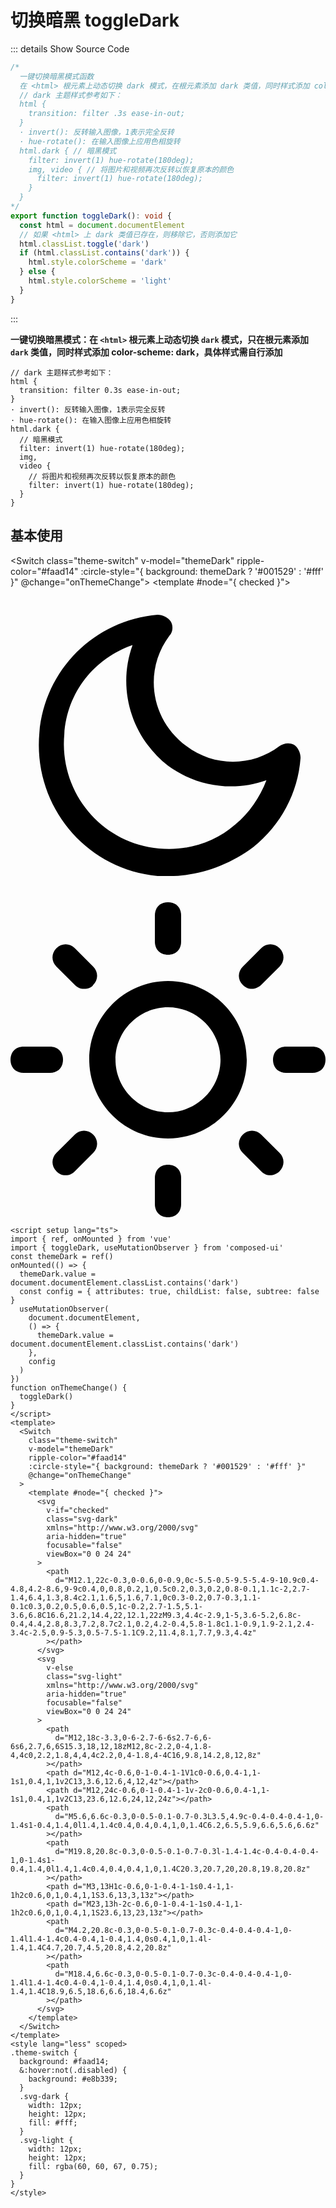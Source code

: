 # 切换暗黑 toggleDark

<GlobalElement />

::: details Show Source Code

```ts
/*
  一键切换暗黑模式函数
  在 <html> 根元素上动态切换 dark 模式，在根元素添加 dark 类值，同时样式添加 color-scheme: dark，具体样式需自行添加
  // dark 主题样式参考如下：
  html {
    transition: filter .3s ease-in-out;
  }
  · invert(): 反转输入图像，1表示完全反转
  · hue-rotate(): 在输入图像上应用色相旋转
  html.dark { // 暗黑模式
    filter: invert(1) hue-rotate(180deg);
    img, video { // 将图片和视频再次反转以恢复原本的颜色
      filter: invert(1) hue-rotate(180deg);
    }
  }
*/
export function toggleDark(): void {
  const html = document.documentElement
  // 如果 <html> 上 dark 类值已存在，则移除它，否则添加它
  html.classList.toggle('dark')
  if (html.classList.contains('dark')) {
    html.style.colorScheme = 'dark'
  } else {
    html.style.colorScheme = 'light'
  }
}
```

:::

**一键切换暗黑模式：在 `<html>` 根元素上动态切换 `dark` 模式，只在根元素添加 `dark` 类值，同时样式添加 color-scheme: dark，具体样式需自行添加**

```less
// dark 主题样式参考如下：
html {
  transition: filter 0.3s ease-in-out;
}
· invert(): 反转输入图像，1表示完全反转
· hue-rotate(): 在输入图像上应用色相旋转
html.dark {
  // 暗黑模式
  filter: invert(1) hue-rotate(180deg);
  img,
  video {
    // 将图片和视频再次反转以恢复原本的颜色
    filter: invert(1) hue-rotate(180deg);
  }
}
```

<script setup lang="ts">
import { ref, onMounted } from 'vue'
import { toggleDark, useMutationObserver } from 'composed-ui'
const themeDark = ref()
onMounted(() => {
  themeDark.value = document.documentElement.classList.contains('dark')
  const config = { attributes: true, childList: false, subtree: false }
  useMutationObserver(document.documentElement, () => {
    themeDark.value = document.documentElement.classList.contains('dark')
  }, config)
})
function onThemeChange () {
  toggleDark()
}
</script>

## 基本使用

<Switch class="theme-switch" v-model="themeDark" ripple-color="#faad14" :circle-style="{ background: themeDark ? '#001529' : '#fff' }" @change="onThemeChange"> <template #node="{ checked }"> <svg
      v-if="checked"
      class="svg-dark"
      xmlns="http://www.w3.org/2000/svg"
      aria-hidden="true"
      focusable="false"
      viewBox="0 0 24 24"
    > <path
        d="M12.1,22c-0.3,0-0.6,0-0.9,0c-5.5-0.5-9.5-5.4-9-10.9c0.4-4.8,4.2-8.6,9-9c0.4,0,0.8,0.2,1,0.5c0.2,0.3,0.2,0.8-0.1,1.1c-2,2.7-1.4,6.4,1.3,8.4c2.1,1.6,5,1.6,7.1,0c0.3-0.2,0.7-0.3,1.1-0.1c0.3,0.2,0.5,0.6,0.5,1c-0.2,2.7-1.5,5.1-3.6,6.8C16.6,21.2,14.4,22,12.1,22zM9.3,4.4c-2.9,1-5,3.6-5.2,6.8c-0.4,4.4,2.8,8.3,7.2,8.7c2.1,0.2,4.2-0.4,5.8-1.8c1.1-0.9,1.9-2.1,2.4-3.4c-2.5,0.9-5.3,0.5-7.5-1.1C9.2,11.4,8.1,7.7,9.3,4.4z"
      ></path> </svg> <svg
      v-else
      class="svg-light"
      xmlns="http://www.w3.org/2000/svg"
      aria-hidden="true"
      focusable="false"
      viewBox="0 0 24 24"
    > <path
        d="M12,18c-3.3,0-6-2.7-6-6s2.7-6,6-6s6,2.7,6,6S15.3,18,12,18zM12,8c-2.2,0-4,1.8-4,4c0,2.2,1.8,4,4,4c2.2,0,4-1.8,4-4C16,9.8,14.2,8,12,8z"
      ></path> <path d="M12,4c-0.6,0-1-0.4-1-1V1c0-0.6,0.4-1,1-1s1,0.4,1,1v2C13,3.6,12.6,4,12,4z"></path> <path d="M12,24c-0.6,0-1-0.4-1-1v-2c0-0.6,0.4-1,1-1s1,0.4,1,1v2C13,23.6,12.6,24,12,24z"></path> <path
        d="M5.6,6.6c-0.3,0-0.5-0.1-0.7-0.3L3.5,4.9c-0.4-0.4-0.4-1,0-1.4s1-0.4,1.4,0l1.4,1.4c0.4,0.4,0.4,1,0,1.4C6.2,6.5,5.9,6.6,5.6,6.6z"
      ></path> <path
        d="M19.8,20.8c-0.3,0-0.5-0.1-0.7-0.3l-1.4-1.4c-0.4-0.4-0.4-1,0-1.4s1-0.4,1.4,0l1.4,1.4c0.4,0.4,0.4,1,0,1.4C20.3,20.7,20,20.8,19.8,20.8z"
      ></path> <path d="M3,13H1c-0.6,0-1-0.4-1-1s0.4-1,1-1h2c0.6,0,1,0.4,1,1S3.6,13,3,13z"></path> <path d="M23,13h-2c-0.6,0-1-0.4-1-1s0.4-1,1-1h2c0.6,0,1,0.4,1,1S23.6,13,23,13z"></path> <path
        d="M4.2,20.8c-0.3,0-0.5-0.1-0.7-0.3c-0.4-0.4-0.4-1,0-1.4l1.4-1.4c0.4-0.4,1-0.4,1.4,0s0.4,1,0,1.4l-1.4,1.4C4.7,20.7,4.5,20.8,4.2,20.8z"
      ></path> <path
        d="M18.4,6.6c-0.3,0-0.5-0.1-0.7-0.3c-0.4-0.4-0.4-1,0-1.4l1.4-1.4c0.4-0.4,1-0.4,1.4,0s0.4,1,0,1.4l-1.4,1.4C18.9,6.5,18.6,6.6,18.4,6.6z"
      ></path> </svg> </template> </Switch>

```vue
<script setup lang="ts">
import { ref, onMounted } from 'vue'
import { toggleDark, useMutationObserver } from 'composed-ui'
const themeDark = ref()
onMounted(() => {
  themeDark.value = document.documentElement.classList.contains('dark')
  const config = { attributes: true, childList: false, subtree: false }
  useMutationObserver(
    document.documentElement,
    () => {
      themeDark.value = document.documentElement.classList.contains('dark')
    },
    config
  )
})
function onThemeChange() {
  toggleDark()
}
</script>
<template>
  <Switch
    class="theme-switch"
    v-model="themeDark"
    ripple-color="#faad14"
    :circle-style="{ background: themeDark ? '#001529' : '#fff' }"
    @change="onThemeChange"
  >
    <template #node="{ checked }">
      <svg
        v-if="checked"
        class="svg-dark"
        xmlns="http://www.w3.org/2000/svg"
        aria-hidden="true"
        focusable="false"
        viewBox="0 0 24 24"
      >
        <path
          d="M12.1,22c-0.3,0-0.6,0-0.9,0c-5.5-0.5-9.5-5.4-9-10.9c0.4-4.8,4.2-8.6,9-9c0.4,0,0.8,0.2,1,0.5c0.2,0.3,0.2,0.8-0.1,1.1c-2,2.7-1.4,6.4,1.3,8.4c2.1,1.6,5,1.6,7.1,0c0.3-0.2,0.7-0.3,1.1-0.1c0.3,0.2,0.5,0.6,0.5,1c-0.2,2.7-1.5,5.1-3.6,6.8C16.6,21.2,14.4,22,12.1,22zM9.3,4.4c-2.9,1-5,3.6-5.2,6.8c-0.4,4.4,2.8,8.3,7.2,8.7c2.1,0.2,4.2-0.4,5.8-1.8c1.1-0.9,1.9-2.1,2.4-3.4c-2.5,0.9-5.3,0.5-7.5-1.1C9.2,11.4,8.1,7.7,9.3,4.4z"
        ></path>
      </svg>
      <svg
        v-else
        class="svg-light"
        xmlns="http://www.w3.org/2000/svg"
        aria-hidden="true"
        focusable="false"
        viewBox="0 0 24 24"
      >
        <path
          d="M12,18c-3.3,0-6-2.7-6-6s2.7-6,6-6s6,2.7,6,6S15.3,18,12,18zM12,8c-2.2,0-4,1.8-4,4c0,2.2,1.8,4,4,4c2.2,0,4-1.8,4-4C16,9.8,14.2,8,12,8z"
        ></path>
        <path d="M12,4c-0.6,0-1-0.4-1-1V1c0-0.6,0.4-1,1-1s1,0.4,1,1v2C13,3.6,12.6,4,12,4z"></path>
        <path d="M12,24c-0.6,0-1-0.4-1-1v-2c0-0.6,0.4-1,1-1s1,0.4,1,1v2C13,23.6,12.6,24,12,24z"></path>
        <path
          d="M5.6,6.6c-0.3,0-0.5-0.1-0.7-0.3L3.5,4.9c-0.4-0.4-0.4-1,0-1.4s1-0.4,1.4,0l1.4,1.4c0.4,0.4,0.4,1,0,1.4C6.2,6.5,5.9,6.6,5.6,6.6z"
        ></path>
        <path
          d="M19.8,20.8c-0.3,0-0.5-0.1-0.7-0.3l-1.4-1.4c-0.4-0.4-0.4-1,0-1.4s1-0.4,1.4,0l1.4,1.4c0.4,0.4,0.4,1,0,1.4C20.3,20.7,20,20.8,19.8,20.8z"
        ></path>
        <path d="M3,13H1c-0.6,0-1-0.4-1-1s0.4-1,1-1h2c0.6,0,1,0.4,1,1S3.6,13,3,13z"></path>
        <path d="M23,13h-2c-0.6,0-1-0.4-1-1s0.4-1,1-1h2c0.6,0,1,0.4,1,1S23.6,13,23,13z"></path>
        <path
          d="M4.2,20.8c-0.3,0-0.5-0.1-0.7-0.3c-0.4-0.4-0.4-1,0-1.4l1.4-1.4c0.4-0.4,1-0.4,1.4,0s0.4,1,0,1.4l-1.4,1.4C4.7,20.7,4.5,20.8,4.2,20.8z"
        ></path>
        <path
          d="M18.4,6.6c-0.3,0-0.5-0.1-0.7-0.3c-0.4-0.4-0.4-1,0-1.4l1.4-1.4c0.4-0.4,1-0.4,1.4,0s0.4,1,0,1.4l-1.4,1.4C18.9,6.5,18.6,6.6,18.4,6.6z"
        ></path>
      </svg>
    </template>
  </Switch>
</template>
<style lang="less" scoped>
.theme-switch {
  background: #faad14;
  &:hover:not(.disabled) {
    background: #e8b339;
  }
  .svg-dark {
    width: 12px;
    height: 12px;
    fill: #fff;
  }
  .svg-light {
    width: 12px;
    height: 12px;
    fill: rgba(60, 60, 67, 0.75);
  }
}
</style>
```

<style lang="less" scoped>
.theme-switch {
  background: #faad14;
  &:hover:not(.disabled) {
    background: #e8b339;
  }
  .svg-dark {
    width: 12px;
    height: 12px;
    fill: #fff;
  }
  .svg-light {
    width: 12px;
    height: 12px;
    fill: rgba(60, 60, 67, 0.75);
  }
}
</style>
